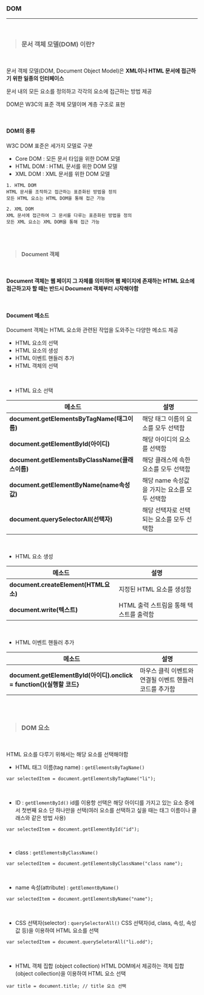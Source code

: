 ### DOM
---

<br>

>### 문서 객체 모델(DOM) 이란?

<br>

문서 객체 모델(DOM, Document Object Model)은 __XML이나 HTML 문서에 접근하기 위한 일종의 인터페이스__

문서 내의 모든 요소를 정의하고 각각의 요소에 접근하는 방법 제공

DOM은 W3C의 표준 객체 모델이며 계층 구조로 표현

<br>

#### DOM의 종류

W3C DOM 표준은 세가지 모델로 구분

- Core DOM : 모든 문서 타입을 위한 DOM 모델
- HTML DOM : HTML 문서를 위한 DOM 모델
- XML DOM : XML 문서를 위한 DOM 모델

~~~
1. HTML DOM
HTML 문서를 조작하고 접근하는 표준화된 방법을 정의
모든 HTML 요소는 HTML DOM을 통해 접근 가능

2. XML DOM
XML 문서에 접근하여 그 문서를 다루는 표준화된 방법을 정의
모든 XML 요소는 XML DOM을 통해 접근 가능
~~~

<br><br>

>#### Document 객체

<br>

__Document 객체는 웹 페이지 그 자체를 의미하며 웹 페이지에 존재하는 HTML 요소에 접근하고자 할 때는 반드시 Document 객체부터 시작해야함__

<br>

#### Document 메소드
Document 객체는 HTML 요소와 관련된 작업을 도와주는 다양한 메소드 제공

- HTML 요소의 선택
- HTML 요소의 생성
- HTML 이벤트 핸들러 추가
- HTML 객체의 선택

<br>

- HTML 요소 선택

메소드 | 설명
--- | ---
__document.getElementsByTagName(태그이름)__ | 해당 태그 이름의 요소를 모두 선택함
__document.getElementById(아이디)__ | 해당 아이디의 요소를 선택함
__document.getElementsByClassName(클래스이름)__ | 해당 클래스에 속한 요소를 모두 선택함
__document.getElementByName(name속성값)__ | 해당 name 속성값을 가지는 요소를 모두 선택함
__document.querySelectorAll(선택자)__ | 해당 선택자로 선택되는 요소를 모두 선택함

<br>

- HTML 요소 생성

메소드 | 설명
--- | ---
__document.createElement(HTML요소)__ | 지정된 HTML 요소를 생성함
__document.write(텍스트)__ | HTML 출력 스트림을 통해 텍스트를 출력함

<br>

- HTML 이벤트 핸들러 추가

메소드 | 설명
--- | ---
__document.getElementById(아이디).onclick = function(){실행할 코드}__ | 마우스 클릭 이벤트와 연결될 이벤트 핸들러 코드를 추가함

<br><br>

>### DOM 요소

<br>

HTML 요소를 다루기 위해서는 해당 요소를 선택해야함

- HTML 태그 이름(tag name) : `getElementsByTagName()`
~~~
var selectedItem = document.getElementsByTagName("li");
~~~

<br>

- ID : `getElementById()`
id를 이용항 선택은 해당 아이디를 가지고 있는 요소 중에서 첫번째 요소 단 하나만을 선택(여러 요소를 선택하고 싶을 때는 태그 이름이나 클래스와 같은 방법 사용)
~~~
var selectedItem = document.getElementById("id");
~~~

<br>

- class : `getElementsByClassName()`
~~~
var selectedItem = document.getElementsByClassName("class name");
~~~

<br>

- name 속성(attribute) : `getElementByName()`
~~~
var selectedItem = document.getElementsByName("name");
~~~

<br>

- CSS 선택자(selector) : `querySelectorAll()`
CSS 선택자(id, class, 속성, 속성 값 등)을 이용하여 HTML 요소를 선택
~~~
var selectedItem = document.querySeletorAll("li.odd");
~~~

<br>

- HTML 객체 집합 (object collection)
HTML DOM에서 제공하는 객체 집합(object collection)을 이용하여 HTML 요소 선택
~~~
var title = document.title; // title 요소 선택
~~~
